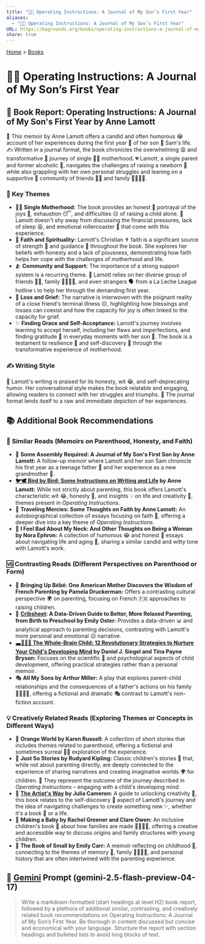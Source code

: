 ```yaml
---
title: "👶📖 Operating Instructions: A Journal of My Son’s First Year"
aliases:
  - "👶📖 Operating Instructions: A Journal of My Son’s First Year"
URL: https://bagrounds.org/books/operating-instructions-a-journal-of-my-son-s-first-year
share: true
---
```

[Home](../index.md) > [Books](./index.md)  
# 👶📖 Operating Instructions: A Journal of My Son’s First Year  
## 📖 Book Report: Operating Instructions: A Journal of My Son's First Year by Anne Lamott  
  
🤱 This memoir by Anne Lamott offers a candid and often humorous 😂 account of her experiences during the first year 🎂 of her son 👶 Sam's life. ✍️ Written in a journal format, the book chronicles the overwhelming 😩 and transformative 🌟 journey of single 👩‍👧 motherhood. 💔 Lamott, a single parent and former alcoholic 🍷, navigates the challenges of raising a newborn 🍼 while also grappling with her own personal struggles and leaning on a supportive 🤗 community of friends 👯‍♀️ and family 👨‍👩‍👧‍👦.  
  
### 🔑 Key Themes  
  
* 👩‍👧 **Single Motherhood:** The book provides an honest 💯 portrayal of the joys 🤩, exhaustion 😴, and difficulties 😥 of raising a child alone. 💸 Lamott doesn't shy away from discussing the financial pressures, lack of sleep 😩, and emotional rollercoaster 🎢 that come with this experience.  
* 🙏 **Faith and Spirituality:** Lamott's Christian ✝️ faith is a significant source of strength 💪 and guidance 🧭 throughout the book. She explores her beliefs with honesty and a lack of piousness, demonstrating how faith helps her cope with the challenges of motherhood and life.  
* 🫂 **Community and Support:** The importance of a strong support system is a recurring theme. 🤝 Lamott relies on her diverse group of friends 👯‍♀️, family 👨‍👩‍👧‍👦, and even strangers 🗣️ from a La Leche League hotline 📞 to help her through the demanding first year.  
* 🥀 **Loss and Grief:** The narrative is interwoven with the poignant reality of a close friend's terminal illness 😔, highlighting how blessings and losses can coexist and how the capacity for joy is often linked to the capacity for grief.  
* ✨ **Finding Grace and Self-Acceptance:** Lamott's journey involves learning to accept herself, including her flaws and imperfections, and finding gratitude 🙏 in everyday moments with her son 👶. The book is a testament to resilience 💪 and self-discovery 🔎 through the transformative experience of motherhood.  
  
### ✍️ Writing Style  
  
📝 Lamott's writing is praised for its honesty, wit 😂, and self-deprecating humor. Her conversational style makes the book relatable and engaging, allowing readers to connect with her struggles and triumphs. 📖 The journal format lends itself to a raw and immediate depiction of her experiences.  
  
## 📚 Additional Book Recommendations  
  
### 📖 Similar Reads (Memoirs on Parenthood, Honesty, and Faith)  
  
* 📖 **Some Assembly Required: A Journal of My Son's First Son by Anne Lamott:** A follow-up memoir where Lamott and her son Sam chronicle his first year as a teenage father 👦 and her experience as a new grandmother 👵.  
* **[🐦🕊️ Bird by Bird: Some Instructions on Writing and Life](./bird-by-bird.md) by Anne Lamott:** While not strictly about parenting, this book offers Lamott's characteristic wit 😂, honesty 💯, and insights 💡 on life and creativity 🎨, themes present in *Operating Instructions*.  
* 📖 **Traveling Mercies: Some Thoughts on Faith by Anne Lamott:** An autobiographical collection of essays focusing on faith 🙏, offering a deeper dive into a key theme of *Operating Instructions*.  
* 📖 **I Feel Bad About My Neck: And Other Thoughts on Being a Woman by Nora Ephron:** A collection of humorous 😂 and honest 💯 essays about navigating life and aging 👵, sharing a similar candid and witty tone with Lamott's work.  
  
### 🆚 Contrasting Reads (Different Perspectives on Parenthood or Form)  
  
* 📖 **Bringing Up Bébé: One American Mother Discovers the Wisdom of French Parenting by Pamela Druckerman:** Offers a contrasting cultural perspective 🌍 on parenting, focusing on French 🇫🇷 approaches to raising children.  
* 📖 **[Cribsheet](./cribsheet.md): A Data-Driven Guide to Better, More Relaxed Parenting, from Birth to Preschool by Emily Oster:** Provides a data-driven 📊 and analytical approach to parenting decisions, contrasting with Lamott's more personal and emotional 😥 narrative.  
* **[🕳️🧠👶🏽 The Whole-Brain Child: 12 Revolutionary Strategies to Nurture Your Child's Developing Mind](./the-whole-brain-child.md) by Daniel J. Siegel and Tina Payne Bryson:** Focuses on the scientific 🧠 and psychological aspects of child development, offering practical strategies rather than a personal memoir.  
* 🎭 **All My Sons by Arthur Miller:** A play that explores parent-child relationships and the consequences of a father's actions on his family 👨‍👩‍👧‍👦, offering a fictional and dramatic 🎭 contrast to Lamott's non-fiction account.  
  
### 💡 Creatively Related Reads (Exploring Themes or Concepts in Different Ways)  
  
* 📖 **Orange World by Karen Russell:** A collection of short stories that includes themes related to parenthood, offering a fictional and sometimes surreal 😵‍💫 exploration of the experience.  
* 📖 **Just So Stories by Rudyard Kipling:** Classic children's stories 🧸 that, while not about parenting directly, are deeply connected to the experience of sharing narratives and creating imaginative worlds 🌍 for children. 👶 They represent the outcome of the journey described in *Operating Instructions* – engaging with a child's developing mind.  
* 📖 **[The Artist's Way](./the-artists-way.md) by Julia Cameron:** A guide to unlocking creativity 🎨, this book relates to the self-discovery 🔎 aspect of Lamott's journey and the idea of navigating challenges to create something new ✨, whether it's a book 📖 or a life.  
* 📖 **Making a Baby by Rachel Greener and Clare Owen:** An inclusive children's book 👶 about how families are made 👨‍👩‍👧‍👦, offering a creative and accessible way to discuss origins and family structures with young children.  
* 📖 **The Book of Small by Emily Carr:** A memoir reflecting on childhood 👧, connecting to the themes of memory 💭, family 👨‍👩‍👧‍👦, and personal history that are often intertwined with the parenting experience.  
  
## 💬 [Gemini](../software/gemini.md) Prompt (gemini-2.5-flash-preview-04-17)  
> Write a markdown-formatted (start headings at level H2) book report, followed by a plethora of additional similar, contrasting, and creatively related book recommendations on Operating Instructions: A Journal of My Son’s First Year. Be thorough in content discussed but concise and economical with your language. Structure the report with section headings and bulleted lists to avoid long blocks of text.